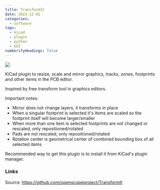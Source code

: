 ```yaml
---
title: TransformIt
date: 2023-12-01
categories:
  - software
tags:
  - kicad
  - plugin
  - python
  - GUI
numberifyHeadings: false
---
```


![](/img/transformit/logo.png)

KiCad plugin to resize, scale and mirror graphics, tracks, zones, footprints
and other items in the PCB editor.

Inspired by free transform tool in graphics editors.

<!--more-->

Important notes:

* Mirror does not change layers, it transforms in place
* When a singular footprint is selected it's items are scaled so the footprint itself will become larger/smaller
* When more than one item is selected footprints are not changed or rescaled, only repositioned/rotated
* Pads are not rescaled, only repositioned/rotated
* Rotation center is geometrical center of combined bounding box of all selected items

Recommended way to get this plugin is to install it from KiCad's plugin manager.


### Links

Source: https://github.com/openscopeproject/TransformIt
